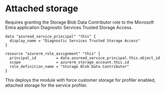 # Attached storage

Requires granting the Storage Blob Data Contributor role to the Microsoft Entra application Diagnostic Services Trusted Storage Access.

  ```hcl
  data "azuread_service_principal" "this" {
    display_name = "Diagnostic Services Trusted Storage Access"
  }

  resource "azurerm_role_assignment" "this" {
    principal_id         = data.azuread_service_principal.this.object_id
    scope                = azurerm_storage_account.this.id
    role_definition_name = "Storage Blob Data Contributor"
  }
  ```

This deploys the module with force customer storage for profiler enabled, attached storage for the service profiler.
